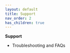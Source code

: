 ```yaml
---
layout: default
title: Support 
nav_order: 2
has_children: true
---
```


**Support**
   - Troubleshooting and FAQs